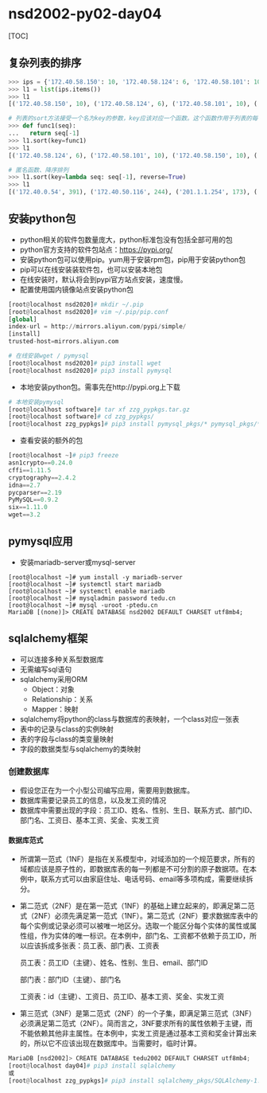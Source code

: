 # nsd2002-py02-day04

[TOC]

## 复杂列表的排序

```python
>>> ips = {'172.40.58.150': 10, '172.40.58.124': 6, '172.40.58.101': 10, '127.0.0.1': 121, '192.168.4.254': 103, '192.168.2.254': 110, '201.1.1.254': 173, '201.1.2.254': 119, '172.40.0.54': 391, '172.40.50.116': 244}
>>> l1 = list(ips.items())
>>> l1
[('172.40.58.150', 10), ('172.40.58.124', 6), ('172.40.58.101', 10), ('127.0.0.1', 121), ('192.168.4.254', 103), ('192.168.2.254', 110), ('201.1.1.254', 173), ('201.1.2.254', 119), ('172.40.0.54', 391), ('172.40.50.116', 244)]

# 列表的sort方法接受一个名为key的参数，key应该对应一个函数。这个函数作用于列表的每一项，它将列表项的处理结果作为排序依据
>>> def func1(seq):
...   return seq[-1]
>>> l1.sort(key=func1)
>>> l1
[('172.40.58.124', 6), ('172.40.58.101', 10), ('172.40.58.150', 10), ('192.168.4.254', 103), ('192.168.2.254', 110), ('201.1.2.254', 119), ('127.0.0.1', 121), ('201.1.1.254', 173), ('172.40.50.116', 244), ('172.40.0.54', 391)]

# 匿名函数、降序排列
>>> l1.sort(key=lambda seq: seq[-1], reverse=True)
>>> l1
[('172.40.0.54', 391), ('172.40.50.116', 244), ('201.1.1.254', 173), ('127.0.0.1', 121), ('201.1.2.254', 119), ('192.168.2.254', 110), ('192.168.4.254', 103), ('172.40.58.101', 10), ('172.40.58.150', 10), ('172.40.58.124', 6)]
```

## 安装python包

- python相关的软件包数量庞大，python标准包没有包括全部可用的包
- python官方支持的软件包站点：https://pypi.org/
- 安装python包可以使用pip。yum用于安装rpm包，pip用于安装python包
- pip可以在线安装装软件包，也可以安装本地包
- 在线安装时，默认将会到pypi官方站点安装，速度慢。
- 配置使用国内镜像站点安装python包

```python
[root@localhost nsd2020]# mkdir ~/.pip
[root@localhost nsd2020]# vim ~/.pip/pip.conf
[global]
index-url = http://mirrors.aliyun.com/pypi/simple/
[install]
trusted-host=mirrors.aliyun.com

# 在线安装wget / pymysql
[root@localhost nsd2020]# pip3 install wget
[root@localhost nsd2020]# pip3 install pymysql
```

- 本地安装python包。需事先在http://pypi.org上下载

```python
# 本地安装pymysql
[root@localhost software]# tar xf zzg_pypkgs.tar.gz 
[root@localhost software]# cd zzg_pypkgs/
[root@localhost zzg_pypkgs]# pip3 install pymysql_pkgs/* pymysql_pkgs/*.tar.gz
```

- 查看安装的额外的包

```python
[root@localhost ~]# pip3 freeze
asn1crypto==0.24.0
cffi==1.11.5
cryptography==2.4.2
idna==2.7
pycparser==2.19
PyMySQL==0.9.2
six==1.11.0
wget==3.2	
```

## pymysql应用

- 安装mariadb-server或mysql-server

```shell
[root@localhost ~]# yum install -y mariadb-server
[root@localhost ~]# systemctl start mariadb
[root@localhost ~]# systemctl enable mariadb
[root@localhost ~]# mysqladmin password tedu.cn
[root@localhost ~]# mysql -uroot -ptedu.cn
MariaDB [(none)]> CREATE DATABASE nsd2002 DEFAULT CHARSET utf8mb4;
```

## sqlalchemy框架

- 可以连接多种关系型数据库
- 无需编写sql语句
- sqlalchemy采用ORM
  - Object：对象
  - Relationship：关系
  - Mapper：映射
- sqlalchemy将python的class与数据库的表映射，一个class对应一张表
- 表中的记录与class的实例映射
- 表的字段与class的类变量映射
- 字段的数据类型与sqlalchemy的类映射

### 创建数据库

- 假设您正在为一个小型公司编写应用，需要用到数据库。
- 数据库需要记录员工的信息，以及发工资的情况
- 数据库中需要出现的字段：员工ID、姓名、性别、生日、联系方式、部门ID、部门名、工资日、基本工资、奖金、实发工资

#### 数据库范式

- 所谓第一范式（1NF）是指在关系模型中，对域添加的一个规范要求，所有的域都应该是原子性的，即数据库表的每一列都是不可分割的原子数据项。在本例中，联系方式可以由家庭住址、电话号码、email等多项构成，需要继续拆分。

- 第二范式（2NF）是在第一范式（1NF）的基础上建立起来的，即满足第二范式（2NF）必须先满足第一范式（1NF）。第二范式（2NF）要求数据库表中的每个实例或记录必须可以被唯一地区分。选取一个能区分每个实体的属性或属性组，作为实体的唯一标识。在本例中，部门名、工资都不依赖于员工ID，所以应该拆成多张表：员工表、部门表、工资表

  员工表：员工ID（主键）、姓名、性别、生日、email、部门ID

  部门表：部门ID（主键）、部门名

  工资表：id（主键）、工资日、员工ID、基本工资、奖金、实发工资

- 第三范式（3NF）是第二范式（2NF）的一个子集，即满足第三范式（3NF）必须满足第二范式（2NF）。简而言之，3NF要求所有的属性依赖于主键，而不能依赖其他非主属性。在本例中，实发工资是通过基本工资和奖金计算出来的，所以它不应该出现在数据库中。当需要时，临时计算。

```python
MariaDB [nsd2002]> CREATE DATABASE tedu2002 DEFAULT CHARSET utf8mb4;
[root@localhost day04]# pip3 install sqlalchemy
或
[root@localhost zzg_pypkgs]# pip3 install sqlalchemy_pkgs/SQLAlchemy-1.2.14.tar.gz 
```

